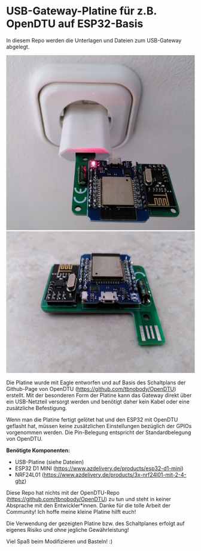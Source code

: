 # USB-Gateway-Platine für z.B. OpenDTU auf ESP32-Basis
In diesem Repo werden die Unterlagen und Dateien zum USB-Gateway abgelegt.

![USB-Gateway-Platine in Steckdose](Bilder/usb_pcb_socket.jpg)
![USB-Gateway-Platine](Bilder/usb_pcb_standalone.jpg)

Die Platine wurde mit Eagle entworfen und auf Basis des Schaltplans der Github-Page von OpenDTU (<https://github.com/tbnobody/OpenDTU>) erstellt.
Mit der besonderen Form der Platine kann das Gateway direkt über ein USB-Netzteil versorgt werden und benötigt daher kein Kabel oder eine zusätzliche Befestigung.

Wenn man die Platine fertigt gelötet hat und den ESP32 mit OpenDTU geflasht hat, müssen keine zusätzlichen Einstellungen bezüglich der GPIOs vorgenommen werden.
Die Pin-Belegung entspricht der Standardbelegung von OpenDTU.

**Benötigte Komponenten:**
- USB-Platine (siehe Dateien)
- ESP32 D1 MINI (<https://www.azdelivery.de/products/esp32-d1-mini>)
- NRF24L01 (<https://www.azdelivery.de/products/3x-nrf24l01-mit-2-4-ghz>)

Diese Repo hat nichts mit der OpenDTU-Repo (<https://github.com/tbnobody/OpenDTU>) zu tun und steht in keiner Absprache mit den Entwickler*innen. Danke für die tolle Arbeit der Community! Ich hoffe meine kleine Platine hilft euch!

Die Verwendung der gezeigten Platine bzw. des Schaltplanes erfolgt auf eigenes Risiko und ohne jegliche Gewährleistung!

Viel Spaß beim Modifizieren und Basteln! :)

